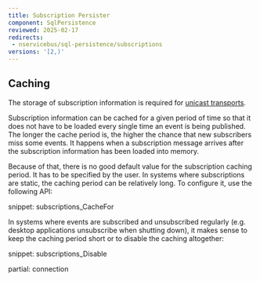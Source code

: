 ```yaml
---
title: Subscription Persister
component: SqlPersistence
reviewed: 2025-02-17
redirects:
 - nservicebus/sql-persistence/subscriptions
versions: '[2,)'
---
```



## Caching

The storage of subscription information is required for [unicast transports](/transports/types.md#unicast-only-transports).

Subscription information can be cached for a given period of time so that it does not have to be loaded every single time an event is being published. The longer the cache period is, the higher the chance that new subscribers miss some events. It happens when a subscription message arrives after the subscription information has been loaded into memory.

Because of that, there is no good default value for the subscription caching period. It has to be specified by the user. In systems where subscriptions are static, the caching period can be relatively long. To configure it, use the following API:

snippet: subscriptions_CacheFor

In systems where events are subscribed and unsubscribed regularly (e.g. desktop applications unsubscribe when shutting down), it makes sense to keep the caching period short or to disable the caching altogether:

snippet: subscriptions_Disable

partial: connection

